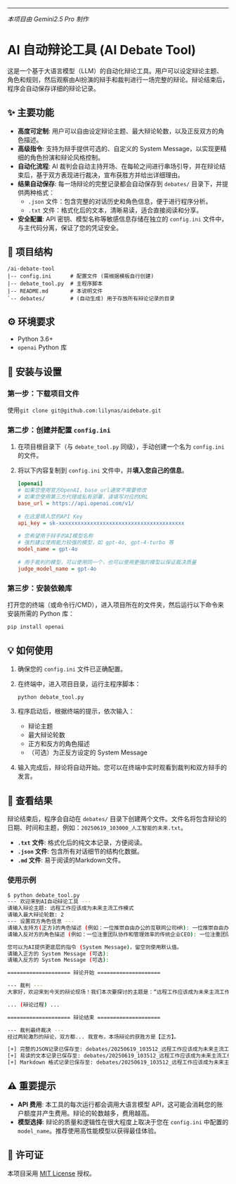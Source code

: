 ---
*本项目由 Gemini2.5 Pro 制作*

# AI 自动辩论工具 (AI Debate Tool)

这是一个基于大语言模型（LLM）的自动化辩论工具。用户可以设定辩论主题、角色和规则，然后观察由AI扮演的辩手和裁判进行一场完整的辩论。辩论结束后，程序会自动保存详细的辩论记录。

## ✨ 主要功能

*   **高度可定制**: 用户可以自由设定辩论主题、最大辩论轮数，以及正反双方的角色描述。
*   **高级指令**: 支持为辩手提供可选的、自定义的 System Message，以实现更精细的角色扮演和辩论风格控制。
*   **自动化流程**: AI 裁判会自动主持开场、在每轮之间进行串场引导，并在辩论结束后，基于双方表现进行裁决，宣布获胜方并给出详细理由。
*   **结果自动保存**: 每一场辩论的完整记录都会自动保存到 `debates/` 目录下，并提供两种格式：
    *   `.json` 文件：包含完整的对话历史和角色信息，便于进行程序分析。
    *   `.txt` 文件：格式化后的文本，清晰易读，适合直接阅读和分享。
*   **安全配置**: API 密钥、模型名称等敏感信息存储在独立的 `config.ini` 文件中，与主代码分离，保证了您的凭证安全。

## 📂 项目结构

```
/ai-debate-tool
|-- config.ini      # 配置文件 (需根据模板自行创建)
|-- debate_tool.py  # 主程序脚本
|-- README.md       # 本说明文件
`-- debates/        # (自动生成) 用于存放所有辩论记录的目录
```

## ⚙️ 环境要求

*   Python 3.6+
*   `openai` Python 库

## 🚀 安装与设置

### 第一步：下载项目文件

使用`git clone git@github.com:lilynas/aidebate.git`

### 第二步：创建并配置 `config.ini`

1.  在项目根目录下（与 `debate_tool.py` 同级），手动创建一个名为 `config.ini` 的文件。

2.  将以下内容复制到 `config.ini` 文件中，并**填入您自己的信息**。

    ```ini
    [openai]
    # 如果您使用官方OpenAI，base_url通常不需要修改
    # 如果您使用第三方代理或私有部署，请填写对应的URL
    base_url = https://api.openai.com/v1/
  
    # 在这里填入您的API Key
    api_key = sk-xxxxxxxxxxxxxxxxxxxxxxxxxxxxxxxxxxxxxxxx
  
    # 您希望用于辩手的AI模型名称
    # 强烈建议使用能力较强的模型，如 gpt-4o, gpt-4-turbo 等
    model_name = gpt-4o
  
    # 用于裁判的模型，可以使用同一个，也可以使用更强的模型以保证裁决质量
    judge_model_name = gpt-4o
    ```

### 第三步：安装依赖库

打开您的终端（或命令行/CMD），进入项目所在的文件夹，然后运行以下命令来安装所需的 Python 库：

```bash
pip install openai
```

## 💡 如何使用

1.  确保您的 `config.ini` 文件已正确配置。

2.  在终端中，进入项目目录，运行主程序脚本：
    ```bash
    python debate_tool.py
    ```

3.  程序启动后，根据终端的提示，依次输入：
    *   辩论主题
    *   最大辩论轮数
    *   正方和反方的角色描述
    *   （可选）为正反方设定的 System Message

4.  输入完成后，辩论将自动开始。您可以在终端中实时观看到裁判和双方辩手的发言。

## 📄 查看结果

辩论结束后，程序会自动在 `debates/` 目录下创建两个文件。文件名将包含辩论的日期、时间和主题，例如：`20250619_103000_人工智能的未来.txt`。

*   **`.txt` 文件**: 格式化后的纯文本记录，方便阅读。
*   **`.json` 文件**: 包含所有对话细节的结构化数据。
*   **`.md` 文件**: 易于阅读的Markdown文件。

### 使用示例

```bash
$ python debate_tool.py
--- 欢迎来到AI自动辩论工具 ---
请输入辩论主题: 远程工作应该成为未来主流工作模式
请输入最大辩论轮数: 2
--- 设置双方角色信息 ---
请输入支持方(正方)的角色描述 (例如：一位推崇自由办公的互联网公司HR): 一位推崇自由办公的互联网公司HR
请输入反对方的角色描述 (例如：一位注重团队协作和管理效率的传统企业CEO): 一位注重团队协作和管理效率的传统企业CEO

您可以为AI提供更底层的指令 (System Message)，留空则使用默认值。
请输入正方的 System Message (可选): 
请输入反方的 System Message (可选): 

==================== 辩论开始 ====================

--- 裁判 ---
大家好，欢迎来到今天的辩论现场！我们本次要探讨的主题是：“远程工作应该成为未来主流工作模式”。...

... (辩论过程) ...

==================== 辩论结束 ====================

--- 裁判最终裁决 ---
经过两轮激烈的辩论，双方都... 我宣布，本场辩论的获胜方是【正方】。

[+] 完整的JSON记录已保存至: debates/20250619_103512_远程工作应该成为未来主流工作模式.json
[+] 易读的文本记录已保存至: debates/20250619_103512_远程工作应该成为未来主流工作模式.txt
[+] Markdown 格式记录已保存至: debates/20250619_103512_远程工作应该成为未来主流工作模式.md
```

## ⚠️ 重要提示

*   **API 费用**: 本工具的每次运行都会调用大语言模型 API，这可能会消耗您的账户额度并产生费用。辩论的轮数越多，费用越高。
*   **模型选择**: 辩论的质量和逻辑性在很大程度上取决于您在 `config.ini` 中配置的 `model_name`。推荐使用高性能模型以获得最佳体验。

## 📄 许可证

本项目采用 [MIT License](https://opensource.org/licenses/MIT) 授权。
